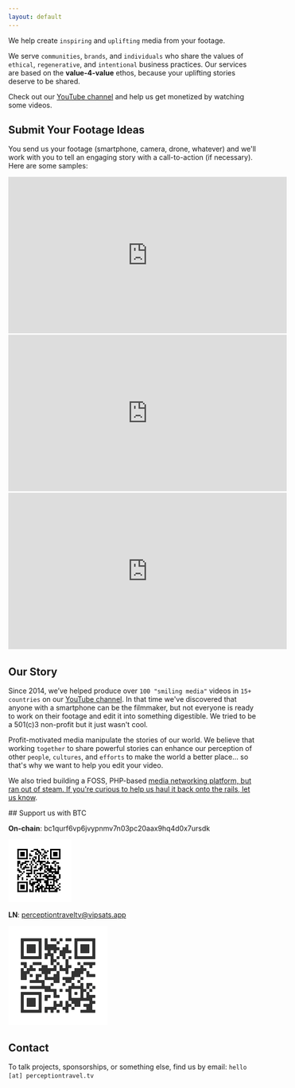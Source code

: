```yaml
---
layout: default
---
```


We help create `inspiring` and `uplifting` media from your footage.

We serve `communities`, `brands`, and `individuals` who share the values of `ethical`, `regenerative`, and `intentional` business practices. Our services are based on the **value-4-value** ethos, because your uplifting stories deserve to be shared.

Check out our [YouTube channel](https://www.youtube.com/@perceptiontraveltv) and help us get monetized by watching some videos.


## Submit Your Footage Ideas

You send us your footage (smartphone, camera, drone, whatever) and we'll work with you to tell an engaging story with a call-to-action (if necessary). Here are some samples:

<iframe width="560" height="315" src="https://www.youtube-nocookie.com/embed/Hee3NViGDNM" title="YouTube video player" frameborder="0" allow="accelerometer; autoplay; clipboard-write; encrypted-media; gyroscope; picture-in-picture; web-share" allowfullscreen></iframe>

<iframe width="560" height="315" src="https://www.youtube-nocookie.com/embed/1NkFV_OX0zM" title="YouTube video player" frameborder="0" allow="accelerometer; autoplay; clipboard-write; encrypted-media; gyroscope; picture-in-picture; web-share" allowfullscreen></iframe>

<iframe width="560" height="315" src="https://www.youtube-nocookie.com/embed/NE6AzQT6IL4" title="YouTube video player" frameborder="0" allow="accelerometer; autoplay; clipboard-write; encrypted-media; gyroscope; picture-in-picture; web-share" allowfullscreen></iframe>


## Our Story

Since 2014, we’ve helped produce over `100 "smiling media"` videos in `15+ countries` on our [YouTube channel](https://www.youtube.com/@perceptiontraveltv). In that time we've discovered that anyone with a smartphone can be the filmmaker, but not everyone is ready to work on their footage and edit it into something digestible. We tried to be a 501(c)3 non-profit but it just wasn't cool.

Profit-motivated media manipulate the stories of our world. We believe that working `together` to share powerful stories can enhance our perception of other `people`, `cultures`, and `efforts` to make the world a better place... so that's why we want to help you edit your video.

We also tried building a FOSS, PHP-based <a href="https://perceptions.live">media networking platform, but ran out of steam. If you're curious to help us haul it back onto the rails, <a href="mailto:hello@perceptiontravel.tv">let us know</a>.

<a name="support">
## Support us with BTC

**On-chain**: bc1qurf6vp6jvypnmv7n03pc20aax9hq4d0x7ursdk

<img src="assets/images/onchain.png">

**LN**: perceptiontraveltv@vipsats.app

<img src="assets/images/LNsats.png">

## Contact
To talk projects, sponsorships, or something else, find us by email: `hello [at] perceptiontravel.tv`